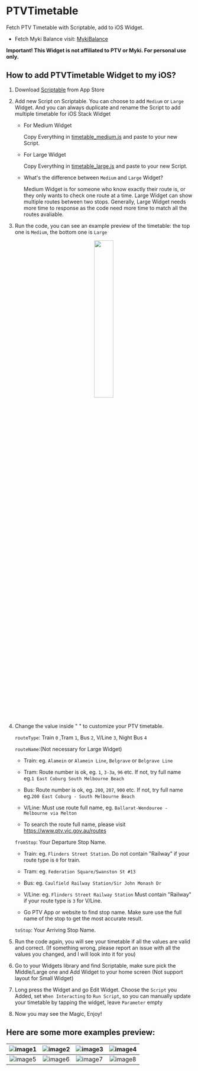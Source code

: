 # PTVTimetable
Fetch PTV Timetable with Scriptable, add to iOS Widget.    

- Fetch Myki Balance visit:  [MykiBalance](https://github.com/imchlorine/MykiBalance.git)

**Important! This Widget is not affiliated to PTV or Myki. For personal use only.**



## How to add PTVTimetable Widget to my iOS?

1. Download [Scriptable](https://apps.apple.com/us/app/scriptable/id1405459188?ign-mpt=uo%3D4) from App Store

2. Add new Script on Scriptable. You can choose to add `Medium` or `Large` Widget. And you can always duplicate and rename the Script to add multiple timetable for iOS Stack Widget

      - For Medium Widget
  
         Copy Everything in [timetable_medium.js](https://github.com/imchlorine/PTVTimetable/blob/main/timetable_medium.js) and paste to your new Script.

      - For Large Widget

         Copy Everything in [timetable_large.js](https://github.com/imchlorine/PTVTimetable/blob/main/timetable_large.js) and paste to your new Script.

      - What's the difference between `Medium` and `Large` Widget?

         Medium Widget is for someone who know exactly their route is, or they only wants to check one route at a time. Large Widget can show multiple routes between two stops. Generally, Large Widget needs more time to response as the code need more time to match all the routes avaliable.

3. Run the code, you can see an example preview of the timetable: the top one is `Medium`, the bottom one is `Large` <br /> 
   <p align="center" width="100%">
    <img width="33%" src="https://github.com/imchlorine/PTVTimetable/blob/main/examples.jpg">
   </p>


4. Change the value inside " " to customize your PTV timetable.
   
   `routeType`: Train `0` ,Tram `1`, Bus `2`, V/Line `3`, Night Bus `4` 

   `routeName`:(Not necessary for Large Widget)

    - Train: eg. `Alamein` or `Alamein Line`, `Belgrave` or `Belgrave Line`

    - Tram: Route number is ok, eg. `1`, `3-3a`, `96` etc. If not, try full name eg.`1 East Coburg South Melbourne Beach`
  
    - Bus:  Route number is ok, eg. `200`, `207`, `900` etc. If not, try full name eg.`200 East Coburg - South Melbourne Beach` 

    - V/Line: Must use route full name, eg. `Ballarat-Wendouree - Melbourne via Melton`
  
    - To search the route full name, please visit https://www.ptv.vic.gov.au/routes

   `fromStop`: Your Departure Stop Name. 
    - Train: eg. `Flinders Street Station`. Do not contain "Railway" if your route type is `0` for train.
  
    - Tram: eg. `Federation Square/Swanston St #13`
  
    - Bus: eg. `Caulfield Railway Station/Sir John Monash Dr`

    - V/Line: eg.  `Flinders Street Railway Station` Must contain "Railway" if your route type is `3` for V/Line.

    - Go PTV App or website to find stop name. Make sure use the full name of the stop to get the most accurate result.
   
   `toStop`: Your Arriving Stop Name.

5. Run the code again, you will see your timetable if all the values are valid and correct. (If something wrong, please report an issue with all the values you changed, and I will look into it for you)
   
6. Go to your Widgets library and find Scriptable, make sure pick the Middle/Large one and Add Widget to your home screen (Not support layout for Small Widget)

7. Long press the Widget and go Edit Widget. Choose the `Script` you Added, set `When Interacting` to `Run Script`, so you can manually update your timetable by tapping the widget, leave `Parameter` empty

8. Now you may see the Magic, Enjoy! 


## Here are some more examples preview:

| ![image1](https://github.com/imchlorine/PTVTimetable/blob/main/example/example1.jpg) | ![image2](https://github.com/imchlorine/PTVTimetable/blob/main/example/example2.jpg) | ![image3](https://github.com/imchlorine/PTVTimetable/blob/main/example/example3.jpg) | ![image4](https://github.com/imchlorine/PTVTimetable/blob/main/example/example4.jpg) |
|:---:|:---:|:---:|:---:|
|![image5](https://github.com/imchlorine/PTVTimetable/blob/main/example/example5.jpg) | ![image6](https://github.com/imchlorine/PTVTimetable/blob/main/example/example6.jpg) | ![image7](https://github.com/imchlorine/PTVTimetable/blob/main/example/example7.jpg) | ![image8](https://github.com/imchlorine/PTVTimetable/blob/main/example/example8.jpg) |
